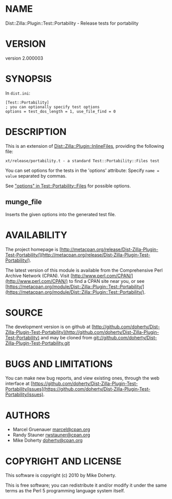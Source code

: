 # NAME

Dist::Zilla::Plugin::Test::Portability - Release tests for portability

# VERSION

version 2.000003

# SYNOPSIS

In `dist.ini`:

    [Test::Portability]
    ; you can optionally specify test options
    options = test_dos_length = 1, use_file_find = 0

# DESCRIPTION

This is an extension of [Dist::Zilla::Plugin::InlineFiles](http://search.cpan.org/perldoc?Dist::Zilla::Plugin::InlineFiles), providing the
following file:

    xt/release/portability.t - a standard Test::Portability::Files test

You can set options for the tests in the 'options' attribute:
Specify `name = value` separated by commas.

See ["options" in Test::Portability::Files](http://search.cpan.org/perldoc?Test::Portability::Files#options) for possible options.

## munge\_file

Inserts the given options into the generated test file.

# AVAILABILITY

The project homepage is [http://metacpan.org/release/Dist-Zilla-Plugin-Test-Portability/](http://metacpan.org/release/Dist-Zilla-Plugin-Test-Portability/).

The latest version of this module is available from the Comprehensive Perl
Archive Network (CPAN). Visit [http://www.perl.com/CPAN/](http://www.perl.com/CPAN/) to find a CPAN
site near you, or see [https://metacpan.org/module/Dist::Zilla::Plugin::Test::Portability/](https://metacpan.org/module/Dist::Zilla::Plugin::Test::Portability/).

# SOURCE

The development version is on github at [http://github.com/doherty/Dist-Zilla-Plugin-Test-Portability](http://github.com/doherty/Dist-Zilla-Plugin-Test-Portability)
and may be cloned from [git://github.com/doherty/Dist-Zilla-Plugin-Test-Portability.git](git://github.com/doherty/Dist-Zilla-Plugin-Test-Portability.git)

# BUGS AND LIMITATIONS

You can make new bug reports, and view existing ones, through the
web interface at [https://github.com/doherty/Dist-Zilla-Plugin-Test-Portability/issues](https://github.com/doherty/Dist-Zilla-Plugin-Test-Portability/issues).

# AUTHORS

- Marcel Gruenauer <marcel@cpan.org>
- Randy Stauner <rwstauner@cpan.org>
- Mike Doherty <doherty@cpan.org>

# COPYRIGHT AND LICENSE

This software is copyright (c) 2010 by Mike Doherty.

This is free software; you can redistribute it and/or modify it under
the same terms as the Perl 5 programming language system itself.
